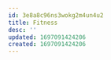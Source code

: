 ```yaml
---
id: 3e8a8c96ns3wokg2m4un4u2
title: Fitness
desc: ''
updated: 1697091424206
created: 1697091424206
---
```

